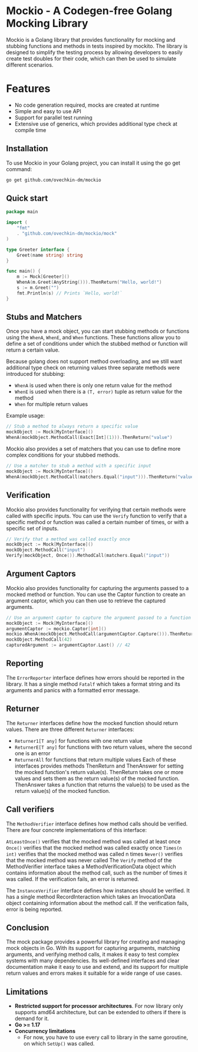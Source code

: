 # Mockio - A Codegen-free Golang Mocking Library

Mockio is a Golang library that provides functionality for mocking and stubbing functions and methods in tests inspired by mockito. The library is designed to simplify the testing process by allowing developers to easily create test doubles for their code, which can then be used to simulate different scenarios.

# Features
* No code generation required, mocks are created at runtime
* Simple and easy to use API
* Support for parallel test running
* Extensive use of generics, which provides additional type check at compile time

## Installation

To use Mockio in your Golang project, you can install it using the go get command:

```bash
go get github.com/ovechkin-dm/mockio
```

## Quick start
```go
package main

import (
	"fmt"
	. "github.com/ovechkin-dm/mockio/mock"
)

type Greeter interface {
	Greet(name string) string
}

func main() {
	m := Mock[Greeter]()
	WhenA(m.Greet(AnyString())).ThenReturn("Hello, world!")
	s := m.Greet("")
	fmt.Println(s) // Prints `Hello, world!`
}

```

## Stubs and Matchers
Once you have a mock object, you can start stubbing methods or functions using the `WhenA`, `WhenE`, and `When` functions. These functions allow you to define a set of conditions under which the stubbed method or function will return a certain value.

Because golang does not support method overloading, and we still want additional type check on returning values three separate methods were introduced for stubbing:
* `WhenA` is used when there is only one return value for the method
* `WhenE` is used when there is a `(T, error)` tuple as return value for the method
* `When` for multiple return values

Example usage: 
```go
// Stub a method to always return a specific value
mockObject := Mock[MyInterface]()
WhenA(mockObject.MethodCall(Exact[Int](1))).ThenReturn("value")
```

Mockio also provides a set of matchers that you can use to define more complex conditions for your stubbed methods.
```go
// Use a matcher to stub a method with a specific input
mockObject := Mock[MyInterface]()
WhenA(mockObject.MethodCall(matchers.Equal("input"))).ThenReturn("value")
```

## Verification
Mockio also provides functionality for verifying that certain methods were called with specific inputs. You can use the `Verify` function to verify that a specific method or function was called a certain number of times, or with a specific set of inputs.
```go
// Verify that a method was called exactly once
mockObject := Mock[MyInterface]()
mockObject.MethodCall("input")
Verify(mockObject, Once()).MethodCall(matchers.Equal("input"))
```

## Argument Captors
Mockio also provides functionality for capturing the arguments passed to a mocked method or function. You can use the Captor function to create an argument captor, which you can then use to retrieve the captured arguments.
```go
// Use an argument captor to capture the argument passed to a function
mockObject := Mock[MyInterface]()
argumentCaptor := mockio.Captor[int]()
mockio.WhenA(mockObject.MethodCall(argumentCaptor.Capture())).ThenReturn("value")
mockObject.MethodCall(42)
capturedArgument := argumentCaptor.Last() // 42
```

## Reporting
The `ErrorReporter` interface defines how errors should be reported in the library. It has a single method `Fatalf` which takes a format string and its arguments and panics with a formatted error message.


## Returner
The `Returner` interfaces define how the mocked function should return values. There are three different `Returner` interfaces:

- `Returner1[T any]` for functions with one return value
- `ReturnerE[T any]` for functions with two return values, where the second one is an error
- `ReturnerAll` for functions that return multiple values
Each of these interfaces provides methods ThenReturn and ThenAnswer for setting the mocked function's return value(s). ThenReturn takes one or more values and sets them as the return value(s) of the mocked function. ThenAnswer takes a function that returns the value(s) to be used as the return value(s) of the mocked function.

## Call verifiers

The `MethodVerifier` interface defines how method calls should be verified. There are four concrete implementations of this interface:

`AtLeastOnce()` verifies that the mocked method was called at least once
`Once()` verifies that the mocked method was called exactly once
`Times(n int)` verifies that the mocked method was called n times
`Never()` verifies that the mocked method was never called
The `Verify` method of the MethodVerifier interface takes a MethodVerificationData object which contains information about the method call, such as the number of times it was called. If the verification fails, an error is returned.

The `InstanceVerifier` interface defines how instances should be verified. It has a single method RecordInteraction which takes an InvocationData object containing information about the method call. If the verification fails, error is being reported.

## Conclusion
The mock package provides a powerful library for creating and managing mock objects in Go. With its support for capturing arguments, matching arguments, and verifying method calls, it makes it easy to test complex systems with many dependencies. Its well-defined interfaces and clear documentation make it easy to use and extend, and its support for multiple return values and errors makes it suitable for a wide range of use cases.


## Limitations
* **Restricted support for processor architectures**. For now library only supports amd64 architecture, but can be extended to others if there is demand for it. 
* **Go >= 1.17**
* **Concurrency limitations**
  * For now, you have to use every call to library in the same goroutine, on which  `SetUp()` was called.